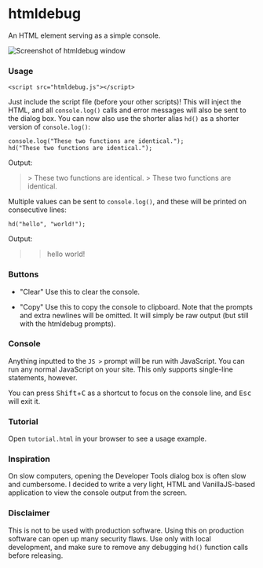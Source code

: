 # htmldebug
An HTML element serving as a simple console.

![Screenshot of htmldebug window](http://i.imgur.com/g6DBSrH.png)

### Usage

```
<script src="htmldebug.js"></script>
```

Just include the script file (before your other scripts)! This will inject the HTML, and all `console.log()` calls and error messages will also be sent to the dialog box. You can now also use the shorter alias `hd()` as a shorter version of `console.log()`:

```
console.log("These two functions are identical.");
hd("These two functions are identical.");
```

Output:
> &gt;  These two functions are identical.
> &gt;  These two functions are identical.

Multiple values can be sent to `console.log()`, and these will be printed on consecutive lines:

```
hd("hello", "world!");
```

Output:
> >  hello
> >  world!


### Buttons
- "Clear"
    Use this to clear the console.

- "Copy"
    Use this to copy the console to clipboard. Note that the prompts and extra newlines will be omitted. It will simply be raw output (but still with the htmldebug prompts).

### Console
Anything inputted to the `JS >` prompt will be run with JavaScript. You can run any normal JavaScript on your site. This only supports single-line statements, however.

You can press <kbd>Shift</kbd>+<kbd>C</kbd> as a shortcut to focus on the console line, and <kbd>Esc</kbd> will exit it.

### Tutorial
Open `tutorial.html` in your browser to see a usage example.

### Inspiration
On slow computers, opening the Developer Tools dialog box is often slow and cumbersome. I decided to write a very light, HTML and VanillaJS-based application to view the console output from the screen.

### Disclaimer
This is not to be used with production software. Using this on production software can open up many security flaws. Use only with local development, and make sure to remove any debugging `hd()` function calls before releasing.
